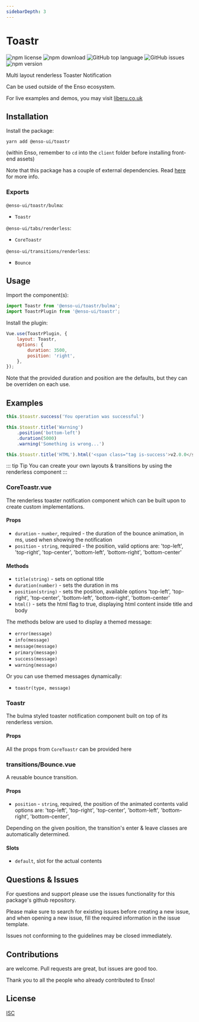 ```yaml
---
sidebarDepth: 3
---
```


# Toastr

![npm license](https://img.shields.io/npm/l/@enso-ui/toastr.svg) 
![npm download](https://img.shields.io/npm/dm/@enso-ui/toastr.svg) 
![GitHub top language](https://img.shields.io/github/languages/top/enso-ui/toastr.svg) 
![GitHub issues](https://img.shields.io/github/issues/enso-ui/toastr.svg) 
![npm version](https://img.shields.io/npm/v/@enso-ui/toastr.svg) 

Multi layout renderless Toaster Notification

Can be used outside of the Enso ecosystem.

For live examples and demos, you may visit [liberu.co.uk](https://www.liberu.co.uk)

## Installation

Install the package:

```
yarn add @enso-ui/toastr
```

(within Enso, remember to `cd` into the `client` folder before installing front-end assets)

Note that this package has a couple of external dependencies. 
Read [here](https://docs.liberu.co.uk/frontend/#other-dependencies) for more info.

### Exports

`@enso-ui/toastr/bulma`:
- `Toastr`

`@enso-ui/tabs/renderless`:
- `CoreToastr`

`@enso-ui/transitions/renderless`:
- `Bounce`


## Usage

Import the component(s):

```js
import Toastr from '@enso-ui/toastr/bulma';
import ToastrPlugin from '@enso-ui/toastr';
```

Install the plugin:

```js
Vue.use(ToastrPlugin, {
    layout: Toastr,
    options: {
        duration: 3500,
        position: 'right',
    },
});
```

Note that the provided duration and position are the defaults, but they can be overriden on each use.

## Examples

```js
this.$toastr.success('You operation was successful')
```

```js
this.$toastr.title('Warning')
    .position('bottom-left')
    .duration(5000)
    .warning('Something is wrong...')
```

```js
this.$toastr.title('HTML').html('<span class="tag is-success'>v2.0.0</span>`)
```

::: tip Tip
You can create your own layouts & transitions by using the renderless component
:::

### CoreToastr.vue

The renderless toaster notification component which can be built upon to create custom implementations.

#### Props
- `duration` - `number`, required - the duration of the bounce animation, in ms, used when showing the notification
- `position` - `string`, required - the position, valid options are: 'top-left', 'top-right', 'top-center', 'bottom-left', 'bottom-right', 'bottom-center'

#### Methods
- `title(string)` - sets on optional title
- `duration(number)` - sets the duration in ms
- `position(string)` - sets the position, available options 'top-left', 'top-right', 'top-center', 'bottom-left', 'bottom-right', 'bottom-center' 
- `html()` - sets the html flag to true, displaying html content inside title and body

The methods below are used to display a themed message:
- `error(message)`
- `info(message)`
- `message(message)`
- `primary(message)`
- `success(message)`
- `warning(message)`

Or you can use themed messages dynamically:
- `toastr(type, message)`

### Toastr

The bulma styled toaster notification component built on top of its renderless version.

#### Props

All the props from `CoreToastr` can be provided here

### transitions/Bounce.vue

A reusable bounce transition.

#### Props
- `position` - `string`, required, the position of the animated contents 
valid options are: 'top-left', 'top-right', 'top-center', 'bottom-left', 'bottom-right', 'bottom-center',

Depending on the given position, the transition's enter & leave classes are automatically determined.

#### Slots
- `default`, slot for the actual contents

## Questions & Issues

For questions and support please use the issues functionality
for this package's github repository.

Please make sure to search for existing issues before creating a new issue,
and when opening a new issue, fill the required information in the issue template.

Issues not conforming to the guidelines may be closed immediately.

## Contributions

are welcome. Pull requests are great, but issues are good too.

Thank you to all the people who already contributed to Enso!

## License

[ISC](https://opensource.org/licenses/ISC)
